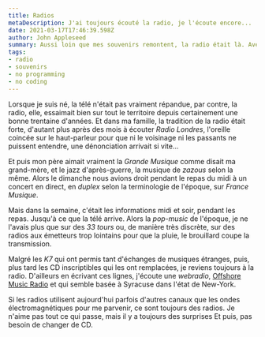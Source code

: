 ```yaml
---
title: Radios
metaDescription: J'ai toujours écouté la radio, je l'écoute encore...
date: 2021-03-17T17:46:39.598Z
author: John Appleseed
summary: Aussi loin que mes souvenirs remontent, la radio était là. Avec le Web, elle vient simplement d'un peu plus loin, mais elle est là.
tags:
- radio
- souvenirs
- no programming
- no coding
---
```


Lorsque je suis né, la télé n'était pas vraiment répandue, par contre, la radio, elle, essaimait bien sur tout le territoire depuis certainement une bonne trentaine d'années. Et dans ma famille, la tradition de la radio était forte, d'autant plus après des mois à écouter _Radio Londres_, l'oreille coincée sur le haut-parleur pour que ni le voisinage ni les passants ne puissent entendre, une dénonciation arrivait si vite... 

Et puis mon père aimait vraiment la _Grande Musique_ comme disait ma grand-mère, et le jazz d'après-guerre, la musique de _zazous_ selon la même. Alors le dimanche nous avions droit pendant le repas du midi à un concert en direct, en _duplex_ selon la terminologie de l'époque, sur _France Musique_.

Mais dans la semaine, c'était les informations midi et soir, pendant les repas. Jusqu'à ce que la télé arrive. Alors la _pop-music_ de l'époque, je ne l'avais plus que sur des _33 tours_ ou, de manière très discrète, sur des radios aux émetteurs trop lointains pour que la pluie, le brouillard coupe la transmission.

Malgré les _K7_ qui ont permis tant d'échanges de musiques étranges, puis, plus tard les CD inscriptibles qui les ont remplacées, je reviens toujours à la radio. D'ailleurs en écrivant ces lignes, j'écoute une *webradio*, [Offshore Music Radio](https://www.offshoremusicradio.com) et qui semble basée à Syracuse dans l'état de New-York.

Si les radios utilisent aujourd'hui parfois d'autres canaux que les ondes électromagnétiques pour me parvenir, ce sont toujours des radios. Je n'aime pas tout ce qui passe, mais il y a toujours des surprises Et puis, pas besoin de changer de CD.
